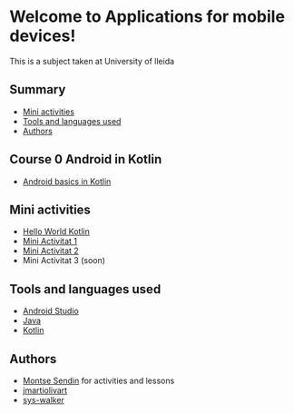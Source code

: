 # Welcome to Applications for mobile devices!

This is a subject taken at University of lleida


## Summary

  - [Mini activities](#mini-activities)
  - [Tools and languages used](#tools-and-languages-used)
  - [Authors](#authors)

## Course 0 Android in Kotlin
  - [Android basics in Kotlin](https://developer.android.com/courses/android-basics-kotlin/course) 
  
## Mini activities
* [Hello World Kotlin](https://github.com/sys-walker/eps_appsformobiledevices/tree/main/HelloAndroidKotlin) 
* [Mini Activitat 1](https://github.com/sys-walker/eps_appsformobiledevices/tree/miniactivitats/Miniactivity1)
* [Mini Activitat 2](https://github.com/sys-walker/eps_appsformobiledevices/tree/miniactivitats/MiniActivitat2)
* Mini Activitat 3 (soon)

## Tools and languages used

  - [Android Studio](https://developer.android.com/studio/intro) 
  - [Java](https://docs.oracle.com/en/java/) 
  - [Kotlin](https://kotlinlang.org/) 

## Authors
  - [Montse Sendin](https://github.com/msendin) for activities and lessons
  - [jmartiolivart](https://github.com/jmartiolivart)
  - [sys-walker](https://github.com/sys-walker)
